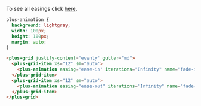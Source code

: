 To see all easings click [here](https://github.com/htmlplus/core/blob/main/src/components/animation/animation.constants.ts).

```css [style]
plus-animation {
  background: lightgray;
  width: 100px;
  height: 100px;
  margin: auto;
}
```

```html [template]
<plus-grid justify-content="evenly" gutter="md">
  <plus-grid-item xs="12" sm="auto">
    <plus-animation easing="ease-in" iterations="Infinity" name="fade-in" run></plus-animation>
  </plus-grid-item>
  <plus-grid-item xs="12" sm="auto">
    <plus-animation easing="ease-out" iterations="Infinity" name="fade-in" run></plus-animation>
  </plus-grid-item>
</plus-grid>
```
